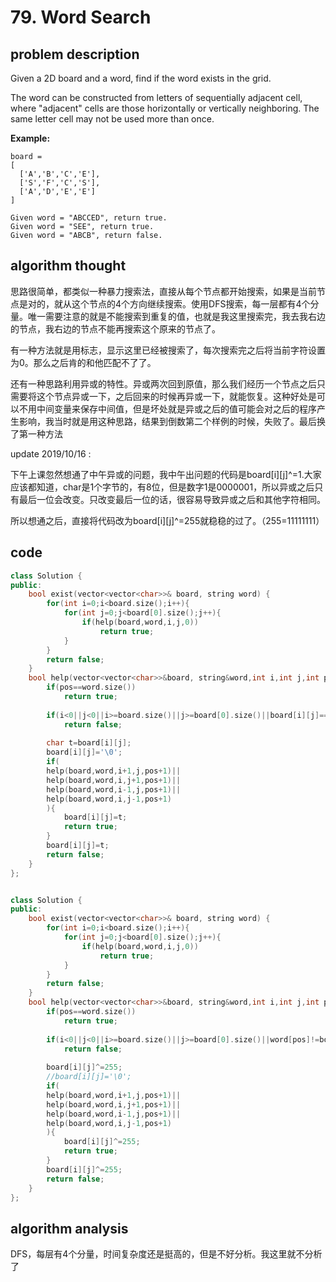 # 79. Word Search

## problem description

Given a 2D board and a word, find if the word exists in the grid.

The word can be constructed from letters of sequentially adjacent cell, where "adjacent" cells are those horizontally or vertically neighboring. The same letter cell may not be used more than once.

**Example:**

```text
board =
[
  ['A','B','C','E'],
  ['S','F','C','S'],
  ['A','D','E','E']
]

Given word = "ABCCED", return true.
Given word = "SEE", return true.
Given word = "ABCB", return false.
```

## algorithm thought

思路很简单，都类似一种暴力搜索法，直接从每个节点都开始搜索，如果是当前节点是对的，就从这个节点的4个方向继续搜索。使用DFS搜索，每一层都有4个分量。唯一需要注意的就是不能搜索到重复的值，也就是我这里搜索完，我去我右边的节点，我右边的节点不能再搜索这个原来的节点了。

有一种方法就是用标志，显示这里已经被搜索了，每次搜索完之后将当前字符设置为0。那么之后肯的和他匹配不了了。

还有一种思路利用异或的特性。异或两次回到原值，那么我们经历一个节点之后只需要将这个节点异或一下，之后回来的时候再异或一下，就能恢复。这种好处是可以不用中间变量来保存中间值，但是坏处就是异或之后的值可能会对之后的程序产生影响，我当时就是用这种思路，结果到倒数第二个样例的时候，失败了。最后换了第一种方法



update 2019/10/16 :

下午上课忽然想通了中午异或的问题，我中午出问题的代码是board\[i\]\[j\]^=1.大家应该都知道，char是1个字节的，有8位，但是数字1是0000001，所以异或之后只有最后一位会改变。只改变最后一位的话，很容易导致异或之后和其他字符相同。

所以想通之后，直接将代码改为board\[i\]\[j\]^=255就稳稳的过了。（255=11111111）

## code

```cpp
class Solution {
public:
    bool exist(vector<vector<char>>& board, string word) {
        for(int i=0;i<board.size();i++){
            for(int j=0;j<board[0].size();j++){
                if(help(board,word,i,j,0))
                    return true;
            }
        }
        return false;
    }
    bool help(vector<vector<char>>&board, string&word,int i,int j,int pos){
        if(pos==word.size())
            return true;
        
        if(i<0||j<0||i>=board.size()||j>=board[0].size()||board[i][j]=='\0'||word[pos]!=board[i][j])
            return false;
        
        char t=board[i][j];
        board[i][j]='\0';
        if(
        help(board,word,i+1,j,pos+1)||
        help(board,word,i,j+1,pos+1)||
        help(board,word,i-1,j,pos+1)||
        help(board,word,i,j-1,pos+1)
        ){
            board[i][j]=t;
            return true;
        }
        board[i][j]=t;
        return false;
    }
};


class Solution {
public:
    bool exist(vector<vector<char>>& board, string word) {
        for(int i=0;i<board.size();i++){
            for(int j=0;j<board[0].size();j++){
                if(help(board,word,i,j,0))
                    return true;
            }
        }
        return false;
    }
    bool help(vector<vector<char>>&board, string&word,int i,int j,int pos){
        if(pos==word.size())
            return true;
        
        if(i<0||j<0||i>=board.size()||j>=board[0].size()||word[pos]!=board[i][j])
            return false;
        
        board[i][j]^=255;
        //board[i][j]='\0';
        if(
        help(board,word,i+1,j,pos+1)||
        help(board,word,i,j+1,pos+1)||
        help(board,word,i-1,j,pos+1)||
        help(board,word,i,j-1,pos+1)
        ){
            board[i][j]^=255;
            return true;
        }
        board[i][j]^=255;
        return false;
    }
};
```

## algorithm analysis

DFS，每层有4个分量，时间复杂度还是挺高的，但是不好分析。我这里就不分析了

